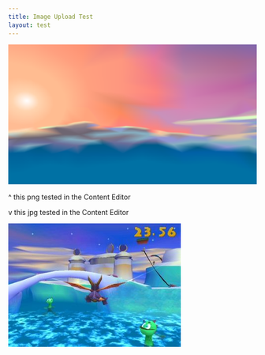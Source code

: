 ```yaml
---
title: Image Upload Test
layout: test
---
```


![](/uploads/icy-speedway.png)

^ this png tested in the Content Editor

v this jpg tested in the Content Editor

![](/uploads/icy-speedway.jpg)